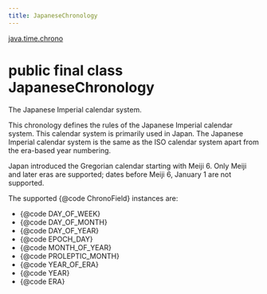 ```yaml
---
title: JapaneseChronology
---
```


[java.time.chrono](../packages/#java.time.chrono)

# public final class JapaneseChronology


The Japanese Imperial calendar system.
 <p>
 This chronology defines the rules of the Japanese Imperial calendar system.
 This calendar system is primarily used in Japan.
 The Japanese Imperial calendar system is the same as the ISO calendar system
 apart from the era-based year numbering.
 <p>
 Japan introduced the Gregorian calendar starting with Meiji 6.
 Only Meiji and later eras are supported;
 dates before Meiji 6, January 1 are not supported.
 <p>
 The supported {@code ChronoField} instances are:
 <ul>
 <li>{@code DAY_OF_WEEK}
 <li>{@code DAY_OF_MONTH}
 <li>{@code DAY_OF_YEAR}
 <li>{@code EPOCH_DAY}
 <li>{@code MONTH_OF_YEAR}
 <li>{@code PROLEPTIC_MONTH}
 <li>{@code YEAR_OF_ERA}
 <li>{@code YEAR}
 <li>{@code ERA}
 </ul>